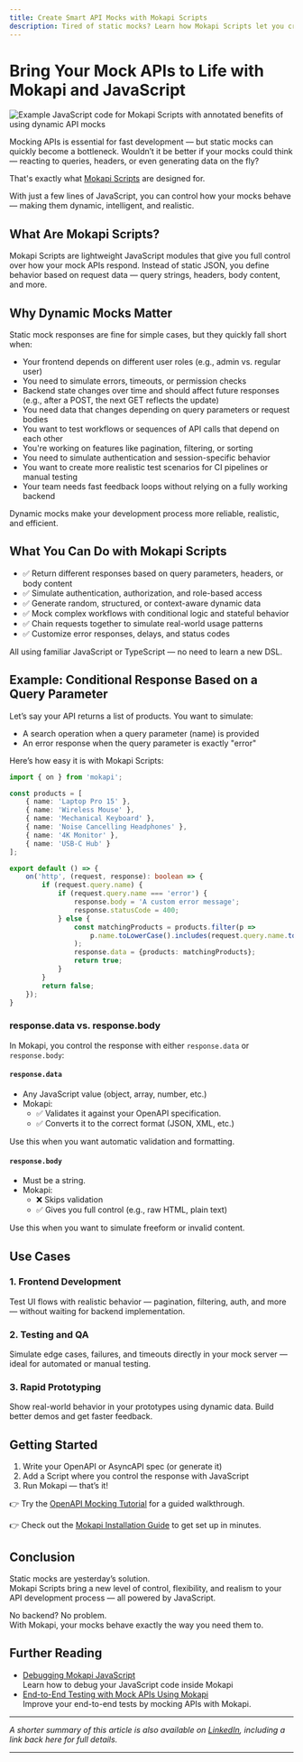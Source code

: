 ```yaml
---
title: Create Smart API Mocks with Mokapi Scripts
description: Tired of static mocks? Learn how Mokapi Scripts let you create dynamic mock APIs using JavaScript — perfect for development, testing, and rapid prototyping.
---
```


# Bring Your Mock APIs to Life with Mokapi and JavaScript

<img src="/mokapi-scripts.png" alt="Example JavaScript code for Mokapi Scripts with annotated benefits of using dynamic API mocks">

Mocking APIs is essential for fast development — but static mocks can quickly 
become a bottleneck. Wouldn’t it be better if your mocks could think — 
reacting to queries, headers, or even generating data on the fly?

That's exactly what [Mokapi Scripts](/docs/javascript-api) are designed for.

With just a few lines of JavaScript, you can control how your mocks behave — 
making them dynamic, intelligent, and realistic.

## What Are Mokapi Scripts?

Mokapi Scripts are lightweight JavaScript modules that give you full control 
over how your mock APIs respond. Instead of static JSON, you define behavior 
based on request data — query strings, headers, body content, and more.

## Why Dynamic Mocks Matter

Static mock responses are fine for simple cases, but they quickly fall short when:

- Your frontend depends on different user roles (e.g., admin vs. regular user)
- You need to simulate errors, timeouts, or permission checks
- Backend state changes over time and should affect future responses (e.g., after a POST, the next GET reflects the update)
- You need data that changes depending on query parameters or request bodies
- You want to test workflows or sequences of API calls that depend on each other
- You're working on features like pagination, filtering, or sorting
- You need to simulate authentication and session-specific behavior
- You want to create more realistic test scenarios for CI pipelines or manual testing
- Your team needs fast feedback loops without relying on a fully working backend

Dynamic mocks make your development process more reliable, realistic, and efficient.

## What You Can Do with Mokapi Scripts

- ✅ Return different responses based on query parameters, headers, or body content
- ✅ Simulate authentication, authorization, and role-based access
- ✅ Generate random, structured, or context-aware dynamic data
- ✅ Mock complex workflows with conditional logic and stateful behavior
- ✅ Chain requests together to simulate real-world usage patterns
- ✅ Customize error responses, delays, and status codes

All using familiar JavaScript or TypeScript — no need to learn a new DSL.

## Example: Conditional Response Based on a Query Parameter

Let’s say your API returns a list of products. You want to simulate:

- A search operation when a query parameter (name) is provided 
- An error response when the query parameter is exactly "error"

Here’s how easy it is with Mokapi Scripts:

```typescript
import { on } from 'mokapi';

const products = [
    { name: 'Laptop Pro 15' },
    { name: 'Wireless Mouse' },
    { name: 'Mechanical Keyboard' },
    { name: 'Noise Cancelling Headphones' },
    { name: '4K Monitor' },
    { name: 'USB-C Hub' }
];

export default () => {
    on('http', (request, response): boolean => {
        if (request.query.name) {
            if (request.query.name === 'error') {
                response.body = 'A custom error message';
                response.statusCode = 400;
            } else {
                const matchingProducts = products.filter(p =>
                    p.name.toLowerCase().includes(request.query.name.toLowerCase())
                );
                response.data = {products: matchingProducts};
                return true;
            }
        }
        return false;
    });
}
```

### response.data vs. response.body
In Mokapi, you control the response with either `response.data` or `response.body`:

#### `response.data`

- Any JavaScript value (object, array, number, etc.)
- Mokapi:
    - ✅ Validates it against your OpenAPI specification.
    - ✅ Converts it to the correct format (JSON, XML, etc.)

Use this when you want automatic validation and formatting.

#### `response.body`
- Must be a string.
- Mokapi:
  - ❌ Skips validation
  - ✅ Gives you full control (e.g., raw HTML, plain text)

Use this when you want to simulate freeform or invalid content.

## Use Cases

### 1. Frontend Development

Test UI flows with realistic behavior — pagination, filtering, auth, and more — 
without waiting for backend implementation.

### 2. Testing and QA

Simulate edge cases, failures, and timeouts directly in your mock server — 
ideal for automated or manual testing.

### 3. Rapid Prototyping

Show real-world behavior in your prototypes using dynamic data. Build better 
demos and get faster feedback.

## Getting Started

1. Write your OpenAPI or AsyncAPI spec (or generate it)
2. Add a Script where you control the response with JavaScript
3. Run Mokapi — that’s it!

👉 Try the [OpenAPI Mocking Tutorial](/docs/resources/tutorials/get-started-with-rest-api) for a guided walkthrough.

👉 Check out the [Mokapi Installation Guide](/docs/guides/get-started/installation.md) to get set up in minutes.

## Conclusion

Static mocks are yesterday’s solution. \
Mokapi Scripts bring a new level of control, flexibility, and realism to your API development process — all powered by JavaScript.

No backend? No problem. \
With Mokapi, your mocks behave exactly the way you need them to.

## Further Reading

- [Debugging Mokapi JavaScript](/docs/resources/blogs/debugging-mokapi-scripts)\
  Learn how to debug your JavaScript code inside Mokapi
- [End-to-End Testing with Mock APIs Using Mokapi](/docs/resources/blogs/end-to-end-testing-with-mocked-apis)\
  Improve your end-to-end tests by mocking APIs with Mokapi.

---

*A shorter summary of this article is also available on [LinkedIn](https://www.linkedin.com/pulse/make-your-mocks-smarter-javascript-mokapi-marcel-lehmann-np3ef/), including a link back here for full details.*

---